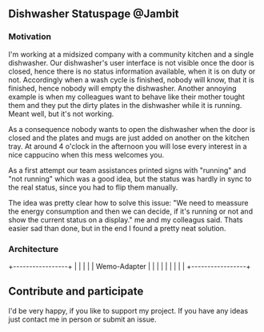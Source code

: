 ## Dishwasher Statuspage @Jambit

### Motivation
I'm working at a midsized company with a community kitchen and a single dishwasher. Our dishwasher's user interface is not visible once the door is closed, hence there is no status information available, when it is on duty or not. Accordingly when a wash cycle is finished, nobody will know, that it is finished, hence nobody will empty the dishwasher. Another annoying example is when my colleagues want to behave like their mother tought them and they put the dirty plates in the dishwasher while it is running. Meant well, but it's not working.

As a consequence nobody wants to open the dishwasher when the door is closed and the plates and mugs are just added on another on the kitchen tray. At around 4 o'clock in the afternoon you will lose every interest in a nice cappucino when this mess welcomes you. 

As a first attempt our team assistances printed signs with "running" and "not running" which was a good idea, but the status was hardly in sync to the real status, since you had to flip them manually. 

The idea was pretty clear how to solve this issue: "We need to meassure the energy consumption and then we can decide, if it's running or not and show the current status on a display." me and my colleagus said. Thats easier sad than done, but in the end I found a pretty neat solution.  

### Architecture
+-----------------+
|                 |
|                 |
|   Wemo-Adapter  |
|                 |
|                 |
|                 |
|                 |
+-----------------+


## Contribute and participate

I'd be very happy, if you like to support my project. If you have any ideas just contact me in person or submit an issue. 
